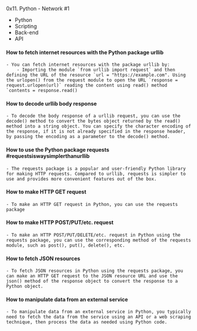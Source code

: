 0x11. Python - Network #1
- Python
- Scripting
- Back-end
- API

#### How to fetch internet resources with the Python package urllib
	- You can fetch internet resources with the package urllib by:
		- Importing the module `from urllib import request` and then defining the URL of the resource `url = "https://example.com". Using the urlopen() from the request module to open the URL `response = request.urlopen(url)` reading the content using read() method `contents = response.read()

#### How to decode urllib body response
	- To decode the body response of a urllib request, you can use the decode() method to convert the bytes object returned by the read() method into a string object. You can specify the character encoding of the response, if it is not already specified in the response header, by passing the encoding as a parameter to the decode() method.

#### How to use the Python package requests #requestsiswaysimplerthanurllib
	- The requests package is a popular and user-friendly Python library for making HTTP requests. Compared to urllib, requests is simpler to use and provides more convenient features out of the box.

#### How to make HTTP GET request
	- To make an HTTP GET request in Python, you can use the requests package

#### How to make HTTP POST/PUT/etc. request
	- To make an HTTP POST/PUT/DELETE/etc. request in Python using the requests package, you can use the corresponding method of the requests module, such as post(), put(), delete(), etc.

#### How to fetch JSON resources
	- To fetch JSON resources in Python using the requests package, you can make an HTTP GET request to the JSON resource URL and use the json() method of the response object to convert the response to a Python object.

#### How to manipulate data from an external service
	- To manipulate data from an external service in Python, you typically need to fetch the data from the service using an API or a web scraping technique, then process the data as needed using Python code.
